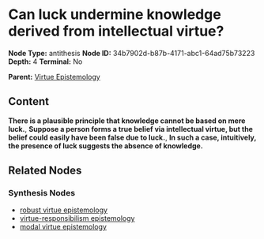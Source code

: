 # Can luck undermine knowledge derived from intellectual virtue?

**Node Type:** antithesis
**Node ID:** 34b7902d-b87b-4171-abc1-64ad75b73223
**Depth:** 4
**Terminal:** No

**Parent:** [Virtue Epistemology](virtue-epistemology-synthesis-385211b3-effe-4c1e-820a-53ea345ccd88.md)

## Content

**There is a plausible principle that knowledge cannot be based on mere luck.**, **Suppose a person forms a true belief via intellectual virtue, but the belief could easily have been false due to luck.**, **In such a case, intuitively, the presence of luck suggests the absence of knowledge.**

## Related Nodes

### Synthesis Nodes

- [robust virtue epistemology](robust-virtue-epistemology-synthesis-87b9d0b1-b87a-45a2-aee6-1e04701c475b.md)
- [virtue-responsibilism epistemology](virtue-responsibilism-epistemology-synthesis-798419cb-1639-40cf-bc30-e8783766e331.md)
- [modal virtue epistemology](modal-virtue-epistemology-synthesis-2c42e16c-8ad5-47f2-8016-6e3acf34afc7.md)
